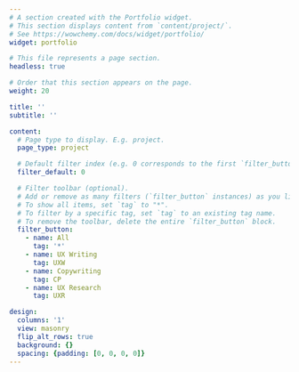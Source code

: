 ```yaml
---
# A section created with the Portfolio widget.
# This section displays content from `content/project/`.
# See https://wowchemy.com/docs/widget/portfolio/
widget: portfolio

# This file represents a page section.
headless: true

# Order that this section appears on the page.
weight: 20

title: ''
subtitle: ''

content:
  # Page type to display. E.g. project.
  page_type: project

  # Default filter index (e.g. 0 corresponds to the first `filter_button` instance below).
  filter_default: 0

  # Filter toolbar (optional).
  # Add or remove as many filters (`filter_button` instances) as you like.
  # To show all items, set `tag` to "*".
  # To filter by a specific tag, set `tag` to an existing tag name.
  # To remove the toolbar, delete the entire `filter_button` block.
  filter_button:
    - name: All
      tag: '*'
    - name: UX Writing
      tag: UXW
    - name: Copywriting
      tag: CP
    - name: UX Research
      tag: UXR

design:
  columns: '1'
  view: masonry
  flip_alt_rows: true
  background: {}
  spacing: {padding: [0, 0, 0, 0]}
---
```

